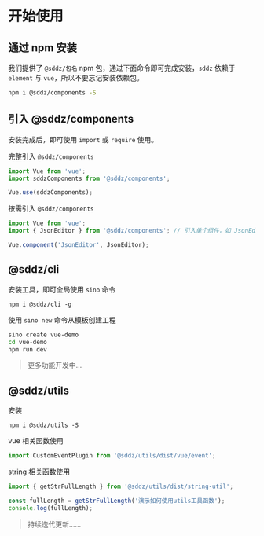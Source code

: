 # 开始使用

## 通过 npm 安装

我们提供了 `@sddz/包名` npm 包，通过下面命令即可完成安装，`sddz` 依赖于 `element` 与 `vue`，所以不要忘记安装依赖包。

```bash
npm i @sddz/components -S
```

## 引入 @sddz/components

安装完成后，即可使用 `import` 或 `require` 使用。

完整引入 `@sddz/components`

```js
import Vue from 'vue';
import sddzComponents from '@sddz/components';

Vue.use(sddzComponents);
```

按需引入 `@sddz/components`

```js
import Vue from 'vue';
import { JsonEditor } from '@sddz/components'; // 引入单个组件，如 JsonEditor

Vue.component('JsonEditor', JsonEditor);
```

## @sddz/cli

安装工具，即可全局使用 `sino` 命令

```
npm i @sddz/cli -g
```

使用 `sino new` 命令从模板创建工程

```bash
sino create vue-demo
cd vue-demo
npm run dev
```

> 更多功能开发中…

## @sddz/utils

安装

```
npm i @sddz/utils -S
```

vue 相关函数使用

```js
import CustomEventPlugin from '@sddz/utils/dist/vue/event';
```

string 相关函数使用

```js
import { getStrFullLength } from '@sddz/utils/dist/string-util';

const fullLength = getStrFullLength('演示如何使用utils工具函数');
console.log(fullLength);
```

> 持续迭代更新……
